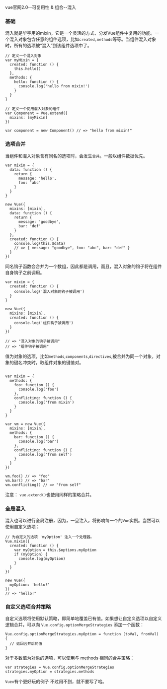 vue官网2.0--可复用性 & 组合--混入

### 基础

混入就是华宇用的mixin，它是一个灵活的方式，分发Vue组件中复用的功能。一个混入对象包含任意的组件选项，比如`created,methods`等等。当组件混入对象时，所有的选项被“混入”到该组件选项中了。

```
// 定义一个混入对象
var myMixin = {
  created: function () {
    this.hello()
  },
  methods: {
    hello: function () {
      console.log('hello from mixin!')
    }
  }
}

// 定义一个使用混入对象的组件
var Component = Vue.extend({
  mixins: [myMixin]
})

var component = new Component() // => "hello from mixin!"
```

### 选项合并

当组件和混入对象含有同名的选项时，会发生`合并`。一般以组件数据优先。

```
var mixin = {
  data: function () {
    return {
      message: 'hello',
      foo: 'abc'
    }
  }
}

new Vue({
  mixins: [mixin],
  data: function () {
    return {
      message: 'goodbye',
      bar: 'def'
    }
  },
  created: function () {
    console.log(this.$data)
    // => { message: "goodbye", foo: "abc", bar: "def" }
  }
})
```

同名钩子函数会合并为一个数组，因此都是调用，而且，混入对象的钩子将在组件自身钩子之前调用。

```
var mixin = {
  created: function () {
    console.log('混入对象的钩子被调用')
  }
}

new Vue({
  mixins: [mixin],
  created: function () {
    console.log('组件钩子被调用')
  }
})

// => "混入对象的钩子被调用"
// => "组件钩子被调用"
```

值为对象的选项，比如`methods`,`components`,`directives`,被合并为同一个对象，对象的键名冲突时，取组件对象的键值对。

```

var mixin = {
  methods: {
    foo: function () {
      console.log('foo')
    },
    conflicting: function () {
      console.log('from mixin')
    }
  }
}

var vm = new Vue({
  mixins: [mixin],
  methods: {
    bar: function () {
      console.log('bar')
    },
    conflicting: function () {
      console.log('from self')
    }
  }
})

vm.foo() // => "foo"
vm.bar() // => "bar"
vm.conflicting() // => "from self"
```


注意： `vue.extend()`也使用同样的策略合并。

### 全局混入

混入也可以进行全局注册，因为，一旦注入，将影响每一个的`Vue`实例。当然可以使用自定义选项；

```
// 为自定义的选项 'myOption' 注入一个处理器。
Vue.mixin({
  created: function () {
    var myOption = this.$options.myOption
    if (myOption) {
      console.log(myOption)
    }
  }
})

new Vue({
  myOption: 'hello!'
})
// => "hello!"

```

### 自定义选项合并策略

自定义选项将使用默认策略，即简单地覆盖已有值。如果想让自定义选项以自定义逻辑合并，可以向 `Vue.config.optionMergeStrategies` 添加一个函数：


```
Vue.config.optionMergeStrategies.myOption = function (toVal, fromVal) {
  // 返回合并后的值
}
```
对于多数值为对象的选项，可以使用与 methods 相同的合并策略：

```
var strategies = Vue.config.optionMergeStrategies
strategies.myOption = strategies.methods
```

`Vuex`有个更好玩的例子
不过用不到，就不要写了哈。
